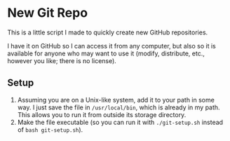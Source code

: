 # New Git Repo
This is a little script I made to quickly create new GitHub repositories.

I have it on GitHub so I can access it from any computer, but also so it is available for anyone who may want to use it (modify, distribute, etc., however you like; there is no license).

## Setup
1. Assuming you are on a Unix-like system, add it to your path in some way. I just save the file in `/usr/local/bin`, which is already in my path. This allows you to run it from outside its storage directory.
2. Make the file executable (so you can run it with `./git-setup.sh` instead of `bash git-setup.sh`).
